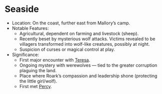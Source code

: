 # Seaside

* Location: On the coast, further east from Mallory’s camp.
* Notable Features:
    - Agricultural, dependent on farming and livestock (sheep).
    - Recently beset by mysterious wolf attacks. Victims revealed to be villagers transformed into wolf-like creatures, possibly at night.
    - Suspicion of curses or magical control at play.
* Significance:
    - First major encounter with [Teresa](../Characters/Teresa.md).
    - Ongoing mystery with werewolves — tied to the greater corruption plaguing the land.
    - Place where Roark’s compassion and leadership shone (protecting the little girl/wolf).
    - First met [Percy](../Characters/Percy.md).